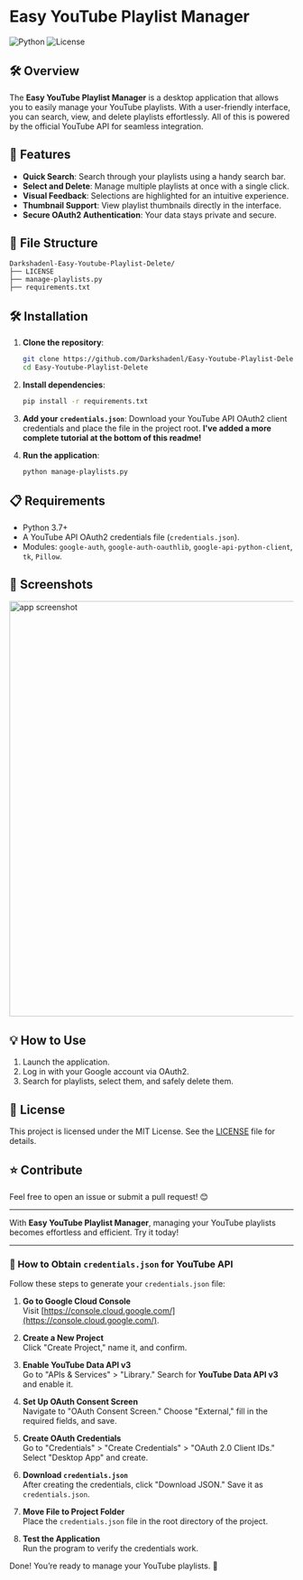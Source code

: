 # Easy YouTube Playlist Manager

![Python](https://img.shields.io/badge/Python-3.x-blue)
![License](https://img.shields.io/badge/License-MIT-green)

## 🛠️ Overview
The **Easy YouTube Playlist Manager** is a desktop application that allows you to easily manage your YouTube playlists. 
With a user-friendly interface, you can search, view, and delete playlists effortlessly. 
All of this is powered by the official YouTube API for seamless integration.

## 🚀 Features
- **Quick Search**: Search through your playlists using a handy search bar.
- **Select and Delete**: Manage multiple playlists at once with a single click.
- **Visual Feedback**: Selections are highlighted for an intuitive experience.
- **Thumbnail Support**: View playlist thumbnails directly in the interface.
- **Secure OAuth2 Authentication**: Your data stays private and secure.

## 📂 File Structure
```
Darkshadenl-Easy-Youtube-Playlist-Delete/
├── LICENSE
├── manage-playlists.py
├── requirements.txt
```

## 🛠️ Installation
1. **Clone the repository**:
   ```bash
   git clone https://github.com/Darkshadenl/Easy-Youtube-Playlist-Delete.git
   cd Easy-Youtube-Playlist-Delete
   ```
2. **Install dependencies**:
   ```bash
   pip install -r requirements.txt
   ```
3. **Add your `credentials.json`**:
   Download your YouTube API OAuth2 client credentials and place the file in the project root.
   **I've added a more complete tutorial at the bottom of this readme!**

5. **Run the application**:
   ```bash
   python manage-playlists.py
   ```

## 📋 Requirements
- Python 3.7+
- A YouTube API OAuth2 credentials file (`credentials.json`).
- Modules: `google-auth`, `google-auth-oauthlib`, `google-api-python-client`, `tk`, `Pillow`.

## 📸 Screenshots
<img width="736" alt="app screenshot" src="https://github.com/user-attachments/assets/efc5b2e1-7280-4a53-b56e-1a2bb4b0f8f2" />

## 💡 How to Use
1. Launch the application.
2. Log in with your Google account via OAuth2.
3. Search for playlists, select them, and safely delete them.

## 📜 License
This project is licensed under the MIT License. See the [LICENSE](LICENSE) file for details.

## ⭐ Contribute
Feel free to open an issue or submit a pull request! 😊

---

With **Easy YouTube Playlist Manager**, managing your YouTube playlists becomes effortless and efficient. Try it today!

---

### 🔑 How to Obtain `credentials.json` for YouTube API

Follow these steps to generate your `credentials.json` file:

1. **Go to Google Cloud Console**  
   Visit [https://console.cloud.google.com/](https://console.cloud.google.com/).

2. **Create a New Project**  
   Click "Create Project," name it, and confirm.

3. **Enable YouTube Data API v3**  
   Go to "APIs & Services" > "Library." Search for **YouTube Data API v3** and enable it.

4. **Set Up OAuth Consent Screen**  
   Navigate to "OAuth Consent Screen." Choose "External," fill in the required fields, and save.

5. **Create OAuth Credentials**  
   Go to "Credentials" > "Create Credentials" > "OAuth 2.0 Client IDs." Select "Desktop App" and create.

6. **Download `credentials.json`**  
   After creating the credentials, click "Download JSON." Save it as `credentials.json`.

7. **Move File to Project Folder**  
   Place the `credentials.json` file in the root directory of the project.

8. **Test the Application**  
   Run the program to verify the credentials work.

Done! You’re ready to manage your YouTube playlists. 🎉
